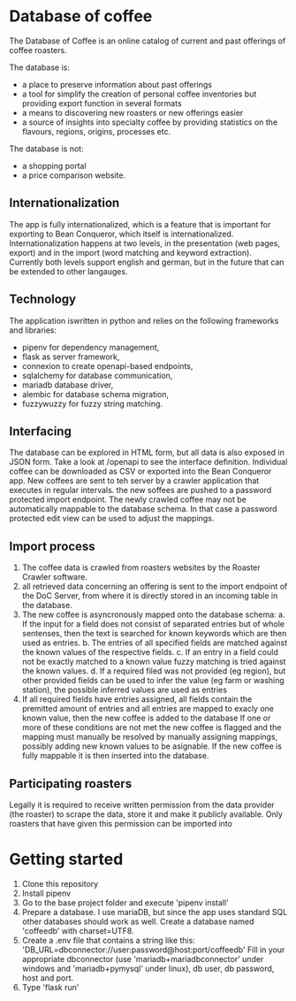 # Database of coffee

The Database of Coffee is an online catalog of current and past offerings of coffee roasters.

The database is:
* a place to preserve information about past offerings
* a tool for simplify the creation of personal coffee inventories but providing export function in several formats
* a means to discovering new roasters or new offerings easier
* a source of insights into specialty coffee by providing statistics on the flavours, regions, origins, processes etc.

The database is not:
* a shopping portal
* a price comparison website.

## Internationalization
The app is fully internationalized, which is a feature that is important for exporting to Bean Conqueror, which itself is internationalized. Internationalization happens at two levels, in the presentation (web pages, export) and in the import (word matching and keyword extraction). Currently both levels support english and german, but in the future that can be extended to other langauges.

## Technology
The application iswritten in python and relies on the following frameworks and libraries:
* pipenv for dependency management,
* flask as server framework, 
* connexion to create openapi-based endpoints, 
* sqlalchemy for database communication, 
* mariadb database driver,
* alembic for database schema migration,
* fuzzywuzzy for fuzzy string matching.

## Interfacing
The database can be explored in HTML form, but all data is also exposed in JSON form. Take a look at  /openapi to see the interface definition.
Individual coffee can be downloaded as CSV or exported into the Bean Conqueror app.
New coffees are sent to teh server by a crawler application that executes in regular intervals. the new soffees are pushed to a password protected import endpoint.
The newly crawled coffee may not be automatically mappable to the database schema. In that case a password protected edit view can be used to adjust the mappings.

## Import process
1. The coffee data is crawled from roasters websites by the Roaster Crawler software.
2. all retrieved data concerning an offering is sent to the import endpoint of the DoC Server, from where it is directly stored in an incoming table in the database.
3. The new coffee is asyncronously mapped onto the database schema:
  a. If the input for a field does not consist of separated entries but of whole sentenses, then the text is searched for known keywords which are then used as entries.
  b. The entries of all specified fields are matched against the known values of the respective fields.
  c. If an entry in a field could not be exactly matched to a known value fuzzy matching is tried against the known values.
  d. If a required filed was not provided (eg region), but other provided fields can be used to infer the value (eg farm or washing station), the possible inferred values are used as entries
4. If all required fields have entries assigned, all fields contain the premitted amount of entries and all entries are mapped to exacly one known value, then the new coffee is added to the database
  If one or more of these conditions are not met the new coffee is flagged and the mapping must manually be resolved by manually assigning mappings, possibly adding new known values to be asignable. If the new coffee is fully mappable it is then inserted into the database.

## Participating roasters
Legally it is required to receive written permission from the data provider (the roaster) to scrape the data, store it and make it publicly available. Only roasters that have given this permission can be imported into 

# Getting started
1. Clone this repository
2. Install pipenv
3. Go to the base project folder and execute 'pipenv install'
4. Prepare a database. I use mariaDB, but since the app uses standard SQL other databases should work as well. Create a database named 'coffeedb' with charset=UTF8.
5. Create a .env file that contains a string like this: 'DB_URL=dbconnector://user:password@host:port/coffeedb'
   Fill in your appropriate dbconnector (use 'mariadb+mariadbconnector' under windows and 'mariadb+pymysql' under linux), db user, db password, host and port.
6. Type 'flask run'